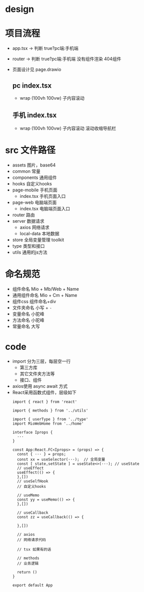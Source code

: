 # design

# 项目流程
- app.tsx -> 判断 true?pc端:手机端
- router -> 判断  true?pc端:手机端 没有组件渲染 404组件
- 页面设计见 page.drawio

  ## pc index.tsx
  - wrap (100vh 100vw) 子内容滚动
  ## 手机 index.tsx
  - wrap (100vh 100vw) 子内容滚动 滚动收缩导航栏

# src 文件路径
- assets      图片，base64
- common      常量
- components  通用组件
- hooks       自定义hooks
- page-mobile 手机页面
  - index.tsx   手机页面入口
- page-web    电脑端页面
  - index.tsx   电脑端页面入口
- router      路由
- server      数据请求
  - axios       网络请求
  - local-data  本地数据
- store       全局变量管理 toolkit
- type        类型和接口
- utils       通用的js方法

# 命名规范
- 组件命名 Mio + Mb/Web + Name
- 通用组件命名 Mio + Cm + Name
- 组件css  组件命名+div
- 文件夹命名 小写 + `-`
- 变量命名 小驼峰
- 方法命名 小驼峰
- 常量命名 大写

# code
- import 分为三层，每层空一行
  - 第三方库
  - 其它文件夹方法等
  - 接口、组件
- axios使用 async await 方式
- React采用函数式组件，层级如下
  ```tsx
  import { react } from 'react'

  import { methods } from '../utils'

  import { userType } from '../type'
  import MioWebHome from '../home'

  interface Iprops {
    ···
  }

  const App:React.FC<Iprops> = (props) => {  
    const { ··· } = props;
    const xx = useSelector(···);  // 全局变量
    const [ state,setState ] = useState<>(···); // useState
    // useEffect 
    useEffect(() => {
    },[])
    // useSelfHook
    // 自定义hooks
    
    // useMemo
    const yy = useMemo(() => {
    },[])

    // useCallback
    const zz = useCallback(() => {

    },[])

    // axios
    // 网络请求代码

    // tsx 如果有的话

    // methods 
    // 业务逻辑

    return ()
  }

  export default App
  ```
